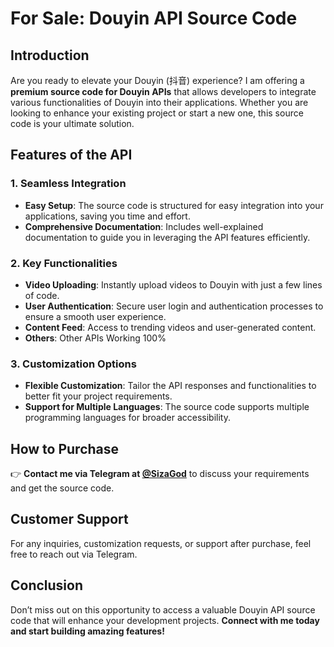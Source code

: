 # For Sale: Douyin API Source Code

## Introduction

Are you ready to elevate your Douyin (抖音) experience? I am offering a **premium source code for Douyin APIs** that allows developers to integrate various functionalities of Douyin into their applications. Whether you are looking to enhance your existing project or start a new one, this source code is your ultimate solution.

## Features of the API  

### 1. Seamless Integration
- **Easy Setup**: The source code is structured for easy integration into your applications, saving you time and effort.
- **Comprehensive Documentation**: Includes well-explained documentation to guide you in leveraging the API features efficiently.

### 2. Key Functionalities 
- **Video Uploading**: Instantly upload videos to Douyin with just a few lines of code.
- **User Authentication**: Secure user login and authentication processes to ensure a smooth user experience.
- **Content Feed**: Access to trending videos and user-generated content.
- **Others**: Other APIs Working 100%

### 3. Customization Options
- **Flexible Customization**: Tailor the API responses and functionalities to better fit your project requirements.
- **Support for Multiple Languages**: The source code supports multiple programming languages for broader accessibility.

## How to Purchase

👉 **Contact me via Telegram at [@SizaGod](https://t.me/SizaGod)** to discuss your requirements and get the source code.

## Customer Support
For any inquiries, customization requests, or support after purchase, feel free to reach out via Telegram.

## Conclusion
Don’t miss out on this opportunity to access a valuable Douyin API source code that will enhance your development projects. **Connect with me today and start building amazing features!**
